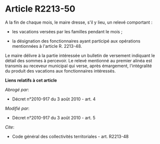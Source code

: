 # Article R2213-50

A la fin de chaque mois, le maire dresse, s'il y lieu, un relevé comportant :

- les vacations versées par les familles pendant le mois ;

- la désignation des fonctionnaires ayant participé aux opérations mentionnées à l'article R. 2213-48.

Le maire délivre à la partie intéressée un bulletin de versement indiquant le détail des sommes à percevoir. Le relevé
mentionné au premier alinéa est transmis au receveur municipal qui verse, après émargement, l'intégralité du produit des
vacations aux fonctionnaires intéressés.

**Liens relatifs à cet article**

_Abrogé par_:

  - Décret n°2010-917 du 3 août 2010 - art. 4

_Modifié par_:

  - Décret n°2010-917 du 3 août 2010 - art. 5

_Cite_:

  - Code général des collectivités territoriales - art. R2213-48
